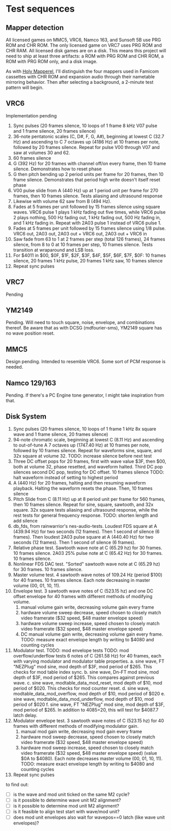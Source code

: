  Test sequences
==============

Mapper detection
----------------
All licensed games on MMC5, VRC6, Namco 163, and Sunsoft 5B use PRG
ROM and CHR ROM.  The only licensed game on VRC7 uses PRG ROM and CHR
RAM.  All licensed disk games are on a disk.  This means this project
will need to ship at least three artifacts: a ROM with PRG ROM and
CHR ROM, a ROM with PRG ROM only, and a disk image.

As with [Holy Mapperel], I'll distinguish the four mappers used in
Famicom cassettes with CHR ROM and expansion audio through their
nametable mirroring behavior.  Then after selecting a background,
a 2-minute test pattern will begin.

[Holy Mapperel]: https://github.com/pinobatch/holy-mapperel

VRC6
----
Implementation pending

1. Sync pulses (20 frames silence, 10 loops of 1 frame 8 kHz V07
   pulse and 1 frame silence, 20 frames silence)
2. 36-note pentatonic scales (C, D#, F, G, A#), beginning at lowest
   C (32.7 Hz) and ascending to C 7 octaves up (4186 Hz) at 10 frames
   per note, followed by 20 frames silence.  Repeat for pulse V00
   through V07 and saw at volumes 30 and 62.
3. 60 frames silence
4. G (392 Hz) for 20 frames with channel off/on every frame, then
   10 frame silence.  Demonstrates how to reset phase
5. G then pitch bending up 2 period units per frame for 20 frames,
   then 10 frame silence.  Demonstrates that period high write
   doesn't itself reset phase
6. V00 pulse slide from A (440 Hz) up at 1 period unit per frame
   for 270 frames, then 10 frames silence.  Tests aliasing and
   ultrasound response
7. Likewise with volume 62 saw from B (494 Hz).
8. Fades at 5 frames per unit followed by 15 frames silence using
   square waves.  VRC6 pulse 1 plays 1 kHz fading out five times,
   while VRC6 pulse 2 plays nothing, 500 Hz fading out, 1 kHz fading
   out, 500 Hz fading in, and 1 kHz fading in.  Repeat with 2A03
   pulse 1 instead of VRC6 pulse 1.
9. Fades at 5 frames per unit followed by 15 frames silence using
   1/8 pulse.  VRC6 out, 2A03 out, 2A03 out + VRC6 out,
   2A03 out + VRC6 in
10. Saw fade from 63 to 1 at 2 frames per step (total 126 frames),
    24 frames silence, from 8 to 0 at 10 frames per step, 10 frames
    silence.  Tests transition at wraparound and LSB loss.
11. For $4011 in $00, $0F, $1F, $2F, $3F, $4F, $5F, $6F, $7F, $0F:
    10 frames silence, 20 frames 1 kHz pulse, 20 frames 1 kHz saw,
    10 frames silence
12. Repeat sync pulses

VRC7
----
Pending

YM2149
------
Pending.  Will need to touch square, noise, envelope, and
combinations thereof.  Be aware that as with DCSG (mdfourier-sms),
YM2149 square has no wave position reset.

MMC5
----
Design pending.  Intended to resemble VRC6.  Some sort of PCM
response is needed.

Namco 129/163
-------------
Pending.  If there's a PC Engine tone generator, I might take
inspiration from that.

Disk System
-----------
1. Sync pulses (20 frames silence, 10 loops of 1 frame 1 kHz 8x
   square wave and 1 frame silence, 20 frames silence)
2. 94-note chromatic scale, beginning at lowest
   C (8.11 Hz) and ascending to out-of-tune A 7 octaves up
   (1747.40 Hz) at 10 frames per note, followed by 10 frames silence.
   Repeat for waveforms sine, square, and 32x square at volume 32.
   TODO: increase silence before next test
3. Three DC offset pops for 20 frames, first with wave value $3F,
   then $00, both at volume 32, phase resetted, and waveform halted.
   Third DC pop silences second DC pop, testing for DC offset.
   10 frames silence
   TODO: halt waveform instead of setting to highest period
4. A (440 Hz) for 20 frames, halting and then resuming waveform
   playback. Halting the waveform resets the phase.
   Then, 10 frames silence
5. Pitch Slide from C (8.11 Hz) up at 8 period unit per frame
   for 560 frames, then 10 frames silence. Repeat for sine, square,
   sawtooth, and 32x square. 32x square tests aliasing and ultrasound
   response, while the rest tests for general frequency response.
   TODO: shorten length and add silence
6. db_fds, from rainwarrior's nes-audio-tests.
   Loudest FDS square at A (439.94 Hz) for two seconds (12 frames).
   Then 1 second of silence (6 frames).
   Then loudest 2A03 pulse square at A (440.40 Hz) for two seconds (12
   frames).
   Then 1 second of silence (6 frames).
7. Relative phase test. Sawtooth wave note at C (65.29 hz) for 30
   frames. 10 frames silence.
   2A03 25% pulse note at C (65.42 Hz) for 30 frames.
   10 frames silence.
8. Nonlinear FDS DAC test. "Sorted" sawtooth wave note at C (65.29 hz)
   for 30 frames. 10 frames silence.
9. Master volume test. 4 sawtooth wave notes of 109.24 Hz (period
   $100) for 40 frames. 10 frames silence.
   Each note decreasing in master volume (00, 01, 10, 11).
10. Envelope test.
    3 sawtooth wave notes of C (523.15 hz) and one DC offset envelope
    for 40 frames with different methods of modifying volume.
    1. manual volume gain write, decreasing volume gain every frame
    2. hardware volume sweep decrease, speed chosen to closely match
       video framerate ($32 speed, $48 master envelope speed)
    3. hardware volume sweep increase, speed chosen to closely match
       video framerate ($32 speed, $48 master envelope speed)
    4. DC manual volume gain write, decreasing volume gain every frame.
    TODO: measure exact envelope length by writing to $4080 and
    counting cycles
11. Modulator test.
    TODO: mod envelope tests
    TODO: mod overflow/underflow tests
    6 notes of C (261.58 Hz) for 40 frames, each with varying
    modulator and modulator table properties.
    a. sine wave, FT "NEZPlug" mod sine, mod depth of $3F, mod period
       of $265. This checks for mod table index sync.
    b. sine wave, Dn-FT mod sine, mod depth of $3F, mod period
       of $265. This compares against previous wave.
    c. sine wave, modtable_data_mod_reset, mod depth of $10, mod
       period of $020. This checks for mod counter reset.
    d. sine wave, modtable_data_mod_overflow, mod depth of $10, mod
       period of $020
    e. sine wave, modtable_data_mod_underflow, mod depth of $10, mod
       period of $020
    f. sine wave, FT "NEZPlug" mod sine, mod depth of $3F, mod period
       of $265. In addition to $4085=$20, this will test for $4087.7
       latch delay.
12. Modulator envelope test.
    3 sawtooth wave notes of C (523.15 hz) for 40 frames with
    different methods of modifying modulator gain.
    1. manual mod gain write, decreasing mod gain every frame
    2. hardware mod sweep decrease, speed chosen to closely match
       video framerate ($32 speed, $48 master envelope speed)
    3. hardware mod sweep increase, speed chosen to closely match
       video framerate ($32 speed, $48 master envelope speed)
    (value $0A to $4080).
    Each note decreases master volume (00, 01, 10, 11).
    TODO: measure exact envelope length by writing to $4080 and
    counting cycles
13. Repeat sync pulses

to find out:
- [ ] is the wave and mod unit ticked on the same M2 cycle?
- [ ] is it possible to determine wave unit M2 alignment?
- [ ] is it possible to determine mod unit M2 alignment?
- [ ] is it feasible to align test start with wave/mod unit?
- [ ] does mod unit envelopes also wait for wavepos==0 latch (like wave unit envelopes)?
